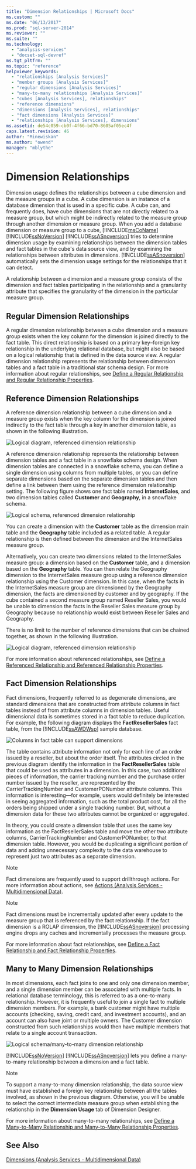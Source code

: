 ```yaml
---
title: "Dimension Relationships | Microsoft Docs"
ms.custom: ""
ms.date: "06/13/2017"
ms.prod: "sql-server-2014"
ms.reviewer: ""
ms.suite: ""
ms.technology: 
  - "analysis-services"
  - "docset-sql-devref"
ms.tgt_pltfrm: ""
ms.topic: "reference"
helpviewer_keywords: 
  - "relationships [Analysis Services]"
  - "member groups [Analysis Services]"
  - "regular dimensions [Analysis Services]"
  - "many-to-many relationships [Analysis Services]"
  - "cubes [Analysis Services], relationships"
  - "reference dimensions"
  - "dimensions [Analysis Services], relationships"
  - "fact dimensions [Analysis Services]"
  - "relationships [Analysis Services], dimensions"
ms.assetid: de54c059-cb0f-4f66-bd70-8605af05ec4f
caps.latest.revision: 46
author: "Minewiskan"
ms.author: "owend"
manager: "mblythe"
---
```

# Dimension Relationships
  Dimension usage defines the relationships between a cube dimension and the measure groups in a cube. A cube dimension is an instance of a database dimension that is used in a specific cube. A cube can, and frequently does, have cube dimensions that are not directly related to a measure group, but which might be indirectly related to the measure group through another dimension or measure group. When you add a database dimension or measure group to a cube, [!INCLUDE[msCoName](../../includes/msconame-md.md)] [!INCLUDE[ssNoVersion](../../includes/ssnoversion-md.md)] [!INCLUDE[ssASnoversion](../../includes/ssasnoversion-md.md)] tries to determine dimension usage by examining relationships between the dimension tables and fact tables in the cube's data source view, and by examining the relationships between attributes in dimensions. [!INCLUDE[ssASnoversion](../../includes/ssasnoversion-md.md)] automatically sets the dimension usage settings for the relationships that it can detect.  
  
 A relationship between a dimension and a measure group consists of the dimension and fact tables participating in the relationship and a granularity attribute that specifies the granularity of the dimension in the particular measure group.  
  
## Regular Dimension Relationships  
 A regular dimension relationship between a cube dimension and a measure group exists when the key column for the dimension is joined directly to the fact table. This direct relationship is based on a primary key–foreign key relationship in the underlying relational database, but might also be based on a logical relationship that is defined in the data source view. A regular dimension relationship represents the relationship between dimension tables and a fact table in a traditional star schema design. For more information about regular relationships, see [Define a Regular Relationship and Regular Relationship Properties](../multidimensional-models/define-a-regular-relationship-and-regular-relationship-properties.md).  
  
## Reference Dimension Relationships  
 A reference dimension relationship between a cube dimension and a measure group exists when the key column for the dimension is joined indirectly to the fact table through a key in another dimension table, as shown in the following illustration.  
  
 ![Logical diagram, referenced dimension relationship](../../../2014/analysis-services/dev-guide/media/as-refdimension1.gif "Logical diagram, referenced dimension relationship")  
  
 A reference dimension relationship represents the relationship between dimension tables and a fact table in a snowflake schema design. When dimension tables are connected in a snowflake schema, you can define a single dimension using columns from multiple tables, or you can define separate dimensions based on the separate dimension tables and then define a link between them using the reference dimension relationship setting. The following figure shows one fact table named **InternetSales**, and two dimension tables called **Customer** and **Geography**, in a snowflake schema.  
  
 ![Logical schema, referenced dimension relationship](../../../2014/analysis-services/dev-guide/media/as-refdim-schema1.gif "Logical schema, referenced dimension relationship")  
  
 You can create a dimension with the **Customer** table as the dimension main table and the **Geography** table included as a related table. A regular relationship is then defined between the dimension and the InternetSales measure group.  
  
 Alternatively, you can create two dimensions related to the InternetSales measure group: a dimension based on the **Customer** table, and a dimension based on the **Geography** table. You can then relate the Geography dimension to the InternetSales measure group using a reference dimension relationship using the Customer dimension. In this case, when the facts in the InternetSales measure group are dimensioned by the Geography dimension, the facts are dimensioned by customer and by geography. If the cube contained a second measure group named Reseller Sales, you would be unable to dimension the facts in the Reseller Sales measure group by Geography because no relationship would exist between Reseller Sales and Geography.  
  
 There is no limit to the number of reference dimensions that can be chained together, as shown in the following illustration.  
  
 ![Logical diagram, referenced dimension relationship](../../../2014/analysis-services/dev-guide/media/as-refdimension2.gif "Logical diagram, referenced dimension relationship")  
  
 For more information about referenced relationships, see [Define a Referenced Relationship and Referenced Relationship Properties](../multidimensional-models/define-a-referenced-relationship-and-referenced-relationship-properties.md).  
  
## Fact Dimension Relationships  
 Fact dimensions, frequently referred to as degenerate dimensions, are standard dimensions that are constructed from attribute columns in fact tables instead of from attribute columns in dimension tables. Useful dimensional data is sometimes stored in a fact table to reduce duplication. For example, the following diagram displays the **FactResellerSales** fact table, from the [!INCLUDE[ssAWDWsp](../../includes/ssawdwsp-md.md)] sample database.  
  
 ![Columns in fact table can support dimensions](../../../2014/analysis-services/dev-guide/media/as-factdim.gif "Columns in fact table can support dimensions")  
  
 The table contains attribute information not only for each line of an order issued by a reseller, but about the order itself. The attributes circled in the previous diagram identify the information in the **FactResellerSales** table that could be used as attributes in a dimension. In this case, two additional pieces of information, the carrier tracking number and the purchase order number issued by the reseller, are represented by the CarrierTrackingNumber and CustomerPONumber attribute columns. This information is interesting—for example, users would definitely be interested in seeing aggregated information, such as the total product cost, for all the orders being shipped under a single tracking number. But, without a dimension data for these two attributes cannot be organized or aggregated.  
  
 In theory, you could create a dimension table that uses the same key information as the FactResellerSales table and move the other two attribute columns, CarrierTrackingNumber and CustomerPONumber, to that dimension table. However, you would be duplicating a significant portion of data and adding unnecessary complexity to the data warehouse to represent just two attributes as a separate dimension.  
  
> [!NOTE]  
>  Fact dimensions are frequently used to support drillthrough actions. For more information about actions, see [Actions &#40;Analysis Services - Multidimensional Data&#41;](../multidimensional-models/actions-analysis-services-multidimensional-data.md).  
  
> [!NOTE]  
>  Fact dimensions must be incrementally updated after every update to the measure group that is referenced by the fact relationship. If the fact dimension is a ROLAP dimension, the [!INCLUDE[ssASnoversion](../../includes/ssasnoversion-md.md)] processing engine drops any caches and incrementally processes the measure group.  
  
 For more information about fact relationships, see [Define a Fact Relationship and Fact Relationship Properties](../multidimensional-models/define-a-fact-relationship-and-fact-relationship-properties.md).  
  
## Many to Many Dimension Relationships  
 In most dimensions, each fact joins to one and only one dimension member, and a single dimension member can be associated with multiple facts. In relational database terminology, this is referred to as a one-to-many relationship. However, it is frequently useful to join a single fact to multiple dimension members. For example, a bank customer might have multiple accounts (checking, saving, credit card, and investment accounts), and an account can also have joint or multiple owners. The Customer dimension constructed from such relationships would then have multiple members that relate to a single account transaction.  
  
 ![Logical schema/many-to-many dimension relationship](../../../2014/analysis-services/dev-guide/media/as-many-dimension1.gif "Logical schema/many-to-many dimension relationship")  
  
 [!INCLUDE[ssNoVersion](../../includes/ssnoversion-md.md)] [!INCLUDE[ssASnoversion](../../includes/ssasnoversion-md.md)] lets you define a many-to-many relationship between a dimension and a fact table.  
  
> [!NOTE]  
>  To support a many-to-many dimension relationship, the data source view must have established a foreign key relationship between all the tables involved, as shown in the previous diagram. Otherwise, you will be unable to select the correct intermediate measure group when establishing the relationship in the **Dimension Usage** tab of Dimension Designer.  
  
 For more information about many-to-many relationships, see [Define a Many-to-Many Relationship and Many-to-Many Relationship Properties](../multidimensional-models/define-a-many-to-many-relationship-and-many-to-many-relationship-properties.md).  
  
## See Also  
 [Dimensions &#40;Analysis Services - Multidimensional Data&#41;](../multidimensional-models-olap-logical-dimension-objects/dimensions-analysis-services-multidimensional-data.md)  
  
  